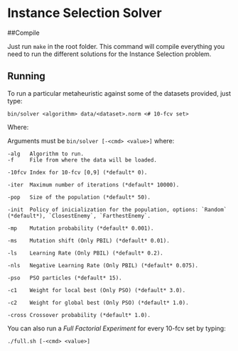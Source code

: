 Instance Selection Solver
=========================

##Compile

Just run `make` in the root folder. This command will compile everything you need to run the different solutions for the Instance Selection problem.

## Running

To run a particular metaheuristic against some of the datasets provided, just type:

	bin/solver <algorithm> data/<dataset>.norm <# 10-fcv set>

Where:

Arguments must be `bin/solver [-<cmd> <value>]` where:

	-alg   Algorithm to run.
	-f     File from where the data will be loaded.

	-10fcv Index for 10-fcv [0,9] (*default* 0).

	-iter  Maximum number of iterations (*default* 10000).

	-pop   Size of the population (*default* 50).

	-init  Policy of inicialization for the population, options: `Random` (*default*), `ClosestEnemy`, `FarthestEnemy`.

	-mp    Mutation probability (*default* 0.001).

	-ms    Mutation shift (Only PBIL) (*default* 0.01).

	-ls    Learning Rate (Only PBIL) (*default* 0.2).

	-nls   Negative Learning Rate (Only PBIL) (*default* 0.075).

	-pso   PSO particles (*default* 15).

	-c1    Weight for local best (Only PSO) (*default* 3.0).

	-c2    Weight for global best (Only PSO) (*default* 1.0).

	-cross Crossover probability (*default* 1.0).

You can also run a *Full Factorial Experiment* for every 10-fcv set by typing:

	./full.sh [-<cmd> <value>]
